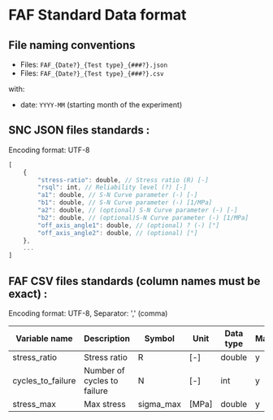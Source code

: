# FAF Standard Data format

## File naming conventions

- Files: `FAF_{Date?}_{Test type}_{###?}.json`
- Files: `FAF_{Date?}_{Test type}_{###?}.csv`

with:

- date: `YYYY-MM` (starting month of the experiment)

## SNC JSON files standards :

Encoding format: UTF-8

```javascript
[
	{
		"stress-ratio": double, // Stress ratio (R) [-]
		"rsql": int, // Reliability level (?) [-]
		"a1": double, // S-N Curve parameter (-) [-]
		"b1": double, // S-N Curve parameter (-) [1/MPa]
		"a2": double, // (optional) S-N Curve parameter (-) [-]
		"b2": double, // (optional)S-N Curve parameter (-) [1/MPa]
        "off_axis_angle1": double, // (optional) ? (-) [°]
        "off_axis_angle2": double, // (optional) [°]
	},
	...
]
```

## FAF CSV files standards (column names must be exact) :

Encoding format: UTF-8, Separator: ',' (comma)


| Variable name        | Description                            | Symbol    | Unit    | Data type | Mandatory          |
|----------------------|----------------------------------------|-----------|---------|-----------|--------------------|
| stress_ratio         | Stress ratio                           | R         | [-]     | double    | y                  |
| cycles_to_failure    | Number of cycles to failure            | N         | [-]     | int       | y                  |
| stress_max           | Max stress                             | sigma_max | [MPa]   | double    | y                  |
